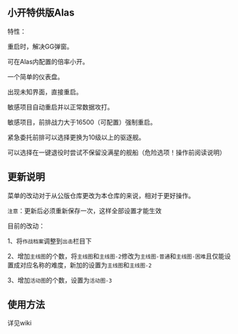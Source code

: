 ## 小开特供版Alas

特性：

重启时，解决GG弹窗。

可在Alas内配置的倍率小开。

一个简单的仪表盘。

出现未知界面，直接重启。

敏感项目自动重启并以正常数据攻打。

敏感项目，前排战力大于16500（可配置）强制重启。

紧急委托前排可以选择更换为10级以上的驱逐舰。

可以选择在一键退役时尝试不保留没满星的舰船（危险选项！操作前阅读说明）

## 更新说明

菜单的改动对于从公版仓库更改为本仓库的来说，相对于更好操作。

`注意`：更新后必须重新保存一次，这样全部设置才能生效

目前的改动：

1、将`作战档案`调整到`出击`栏目下

2、增加`主线图`的个数，将`主线图`和`主线图-2`修改为`主线图-普通`和`主线图-困难`且仅能设置成对应名称的难度，新加的设置为`主线图`和`主线图-2`

3、增加`活动图`的个数，设置为`活动图-3`

## 使用方法
详见wiki